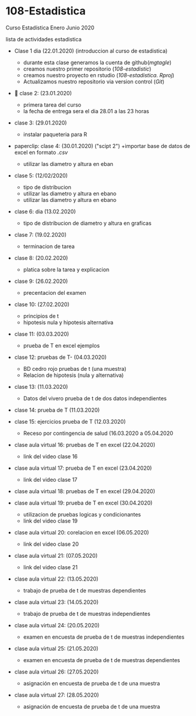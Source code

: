 # 108-Estadistica
Curso Estadística Enero Junio 2020

lista de actividades estadistica

+ Clase 1 dia (22.01.2020)   (introduccion al curso de estadistica)
   + durante esta clase generamos la cuenta de github(*mgtagle*)
   + creamos nuestro primer repositorio (*108-estadistic*)
   + creamos nuestro proyecto en rstudio (*108-estadistica. Rproj*)
   + Actualizamos nuestro repositorio via version control (*Git*)
   
+ :paperclip: clase 2: (23.01.2020)
   + primera tarea del curso
   + la fecha de entrega sera el dia 28.01 a las 23 horas

+ clase 3: (29.01.2020)
   + instalar paqueteria para R
     
 + paperclip: clase 4:   (30.01.2020) ("scipt 2")
   +importar base de datos de excel en formato *.csv*
   + utilizar las diametro y altura en eban

+ clase 5: (12/02/2020)
   + tipo de distribucion
   + utilizar las diametro y altura en ebano
   + utilizar las diametro y altura en ebano

 + clase 6: dia (13.02.2020)
   + tipo de distribucion de diametro y altura en graficas
 
 + clase 7: (19.02.2020)
   + terminacion de tarea
 
 + clase 8: (20.02.2020) 
   + platica sobre la tarea y explicacion
 
 + clase 9: (26.02.2020)
   +  precentacion del examen
 
 + clase 10:  (27.02.2020)
   + principios de t
   + hipotesis nula y hipotesis alternativa
   
 + clase 11: (03.03.2020)
   + prueba de T en excel ejemplos
 
 + clase 12: pruebas de T- (04.03.2020)
   + BD cedro rojo pruebas de t (una muestra)
   + Relacion de hipotesis (nula y alternativa)
 
 + clase 13: (11.03.2020)
   + Datos del vivero prueba de t de dos datos independientes
 
 + clase 14: prueba de T (11.03.2020)
 
 + clase 15: ejercicios prueba de T (12.03.2020)
   + Receso por contingencia de salud (16.03.2020 a 05.04.2020
   
 + clase aula virtual 16: pruebas de T en excel (22.04.2020)
   + link del video clase 16
   
 + clase aula virtual 17: prueba de T en excel (23.04.2020)
   + link del video clase 17
   
 + clase aula virtual 18: pruebas de T en excel (29.04.2020)
 
 + clase aula virtual 19: prueba de T en excel (30.04.2020)
   + utilizacion de pruebas logicas y condicionantes
   + link del video clase 19
   
 + clase aula virtual 20: corelacion en excel (06.05.2020)
   + link del video clase 20
   
 + clase aula virtual 21: (07.05.2020)
   + link del video clase 21
   
 + clase aula virtual 22: (13.05.2020)
   + trabajo de prueba de t de muestras dependientes

 + clase aula virtual 23: (14.05.2020)
   + trabajo de prueba de t de muestras independientes

 + clase aula virtual 24: (20.05.2020)
   + examen en encuesta de prueba de t de muestras independientes

 + clase aula virtual 25: (21.05.2020)
   + examen en encuesta de prueba de t de muestras dependientes

 + clase aula virtual 26: (27.05.2020)
   + asignación en encuesta de prueba de t de una muestra

 + clase aula virtual 27: (28.05.2020)
   + asignación de encuesta de prueba de t de una muestra 


